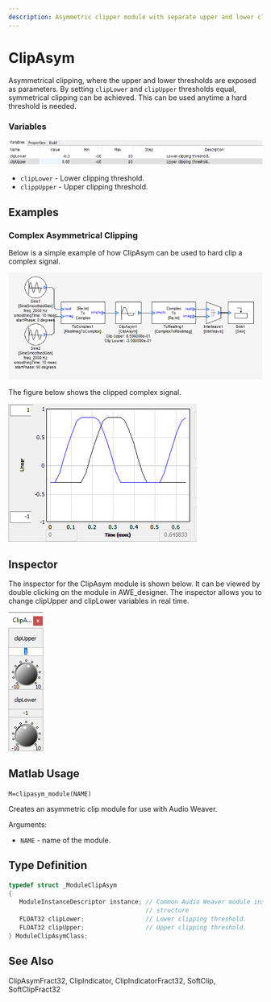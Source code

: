 ```yaml
---
description: Asymmetric clipper module with separate upper and lower clipping thresholds
---
```


# ClipAsym

Asymmetrical clipping, where the upper and lower thresholds are exposed as parameters. By setting `clipLower` and `clipUpper` thresholds equal, symmetrical clipping can be achieved. This can be used anytime a hard threshold is needed.

### Variables

![](../../../.gitbook/assets/0%20%2822%29.png)

* `clipLower` - Lower clipping threshold.
* `clippUpper` - Upper clipping threshold.

## Examples

### Complex Asymmetrical Clipping

Below is a simple example of how ClipAsym can be used to hard clip a complex signal.

![](../../../.gitbook/assets/1%20%2821%29.png)

The figure below shows the clipped complex signal.

![](../../../.gitbook/assets/2%20%2819%29.png)

## Inspector

The inspector for the ClipAsym module is shown below. It can be viewed by double clicking on the module in AWE\_designer. The inspector allows you to change clipUpper and clipLower variables in real time.

![](../../../.gitbook/assets/3%20%2811%29.png)

## Matlab Usage

 `M=clipasym_module(NAME)`

 Creates an asymmetric clip module for use with Audio Weaver.

 Arguments:

*  `NAME` - name of the module.

## Type Definition

```cpp
typedef struct _ModuleClipAsym
{
   ModuleInstanceDescriptor instance; // Common Audio Weaver module instance
                                      // structure
   FLOAT32 clipLower;                 // Lower clipping threshold.
   FLOAT32 clipUpper;                 // Upper clipping threshold.
} ModuleClipAsymClass;
```

## See Also

ClipAsymFract32, ClipIndicator, ClipIndicatorFract32, SoftClip, SoftClipFract32

